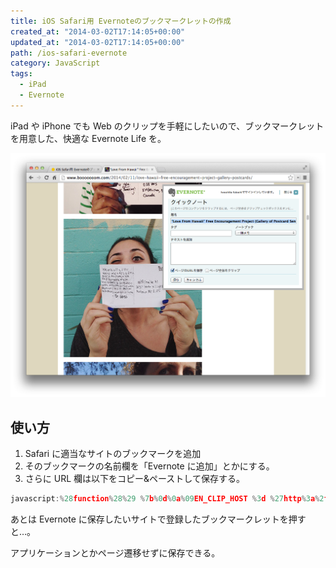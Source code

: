 ```yaml
---
title: iOS Safari用 Evernoteのブックマークレットの作成
created_at: "2014-03-02T17:14:05+00:00"
updated_at: "2014-03-02T17:14:05+00:00"
path: /ios-safari-evernote
category: JavaScript
tags:
  - iPad
  - Evernote
---
```


iPad や iPhone でも Web のクリップを手軽にしたいので、ブックマークレットを用意した、快適な Evernote Life を。

![](./60008d9b64bb36ff4a6fd973c45bfcea.png)

## 使い方

1.  Safari に適当なサイトのブックマークを追加
2.  そのブックマークの名前欄を「Evernote に追加」とかにする。
3.  さらに URL 欄は以下をコピー&ペーストして保存する。

```js
javascript:%28function%28%29 %7b%0d%0a%09EN_CLIP_HOST %3d %27http%3a%2f%2fwww%2eevernote%2ecom%27%3b%0d%0a%09try %7b%0d%0a%09%09var x %3d document%2ecreateElement%28%27SCRIPT%27%29%3b%0d%0a%09%09x%2etype %3d %27text%2fjavascript%27%3b%0d%0a%09%09x%2esrc %3d EN_CLIP_HOST %2b %27%2fpublic%2fbookmarkClipper%2ejs%3f%27 %2b %28new Date%28%29%2egetTime%28%29 %2f 100000%29%3b%0d%0a%09%09document%2egetElementsByTagName%28%27head%27%29%5b0%5d%2eappendChild%28x%29%3b%0d%0a%09%7d catch%28e%29 %7b%0d%0a%09%09location%2ehref %3d EN_CLIP_HOST %2b %27%2fclip%2eaction%3furl%3d%27 %2b encodeURIComponent%28location%2ehref%29 %2b %27%26title%3d%27 %2b encodeURIComponent%28document%2etitle%29%3b%0d%0a%09%7d%0d%0a%7d%29%28%29%3b
```

あとは Evernote に保存したいサイトで登録したブックマークレットを押すと…。

アプリケーションとかページ遷移せずに保存できる。
